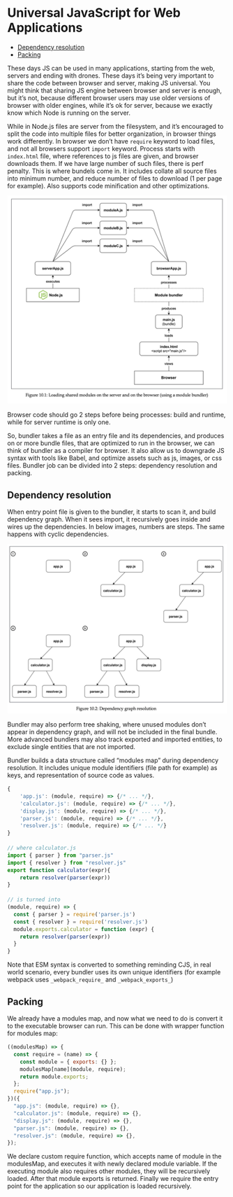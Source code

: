 # Universal JavaScript for Web Applications

- [Dependency resolution](#dependency-resolution)
- [Packing](#packing)

These days JS can be used in many applications, starting from the web, servers and ending with drones. These days it’s being very important to share the code between browser and server, making JS universal. You might think that sharing JS engine between browser and server is enough, but it’s not, because different browser users may use older versions of browser with older engines, while it’s ok for server, because we exactly know which Node is running on the server.

While in Node.js files are server from the filesystem, and it’s encouraged to split the code into multiple files for better organization, in browser things work differently. In browser we don’t have `require` keyword to load files, and not all browsers support `import` keyword. Process starts with `index.html` file, where references to js files are given, and browser downloads them. If we have large number of such files, there is perf penalty. This is where bundels come in. It includes collate all source files into minimum number, and reduce number of files to download (1 per page for example). Also supports code minification and other optimizations.

![Shared modules](./assets/shared-modules.png)

Browser code should go 2 steps before being processes: build and runtime, while for server runtime is only one.

So, bundler takes a file as an entry file and its dependencies, and produces on or more bundle files, that are optimized to run in the browser, we can think of bundler as a compiler for browser. It also allow us to downgrade JS syntax with tools like Babel, and optimize assets such as js, images, or css files. Bundler job can be divided into 2 steps: dependency resolution and packing.

## Dependency resolution

When entry point file is given to the bundler, it starts to scan it, and build dependency graph. When it sees import, it recursively goes inside and wires up the dependencies. In below images, numbers are steps. The same happens with cyclic dependencies.

![Dependency resolution](./assets/deps-resolution.png)

Bundler may also perform tree shaking, where unused modules don’t appear in dependency graph, and will not be included in the final bundle. More advanced bundlers may also track exported and imported entities, to exclude single entities that are not imported.

Bundler builds a data structure called “modules map” during dependency resolution. It includes unique module identifiers (file path for example) as keys, and representation of source code as values.

```jsx
{
	'app.js': (module, require) => {/* ... */},
	'calculator.js': (module, require) => {/* ... */},
	'display.js': (module, require) => {/* ... */},
	'parser.js': (module, require) => {/* ... */},
	'resolver.js': (module, require) => {/* ... */}
}

// where calculator.js
import { parser } from "parser.js"
import { resolver } from "resolver.js"
export function calculator(expr){
	return resolver(parser(expr))
}

// is turned into
(module, require) => {
  const { parser } = require('parser.js')
  const { resolver } = require('resolver.js')
  module.exports.calculator = function (expr) {
    return resolver(parser(expr))
  }
}
```

Note that ESM syntax is converted to something reminding CJS, in real world scenario, every bundler uses its own unique identifiers (for example webpack uses `_webpack_require_` and `_webpack_exports_`)

## Packing

We already have a modules map, and now what we need to do is convert it to the executable browser can run. This can be done with wrapper function for modules map:

```jsx
((modulesMap) => {
  const require = (name) => {
    const module = { exports: {} };
    modulesMap[name](module, require);
    return module.exports;
  };
  require("app.js");
})({
  "app.js": (module, require) => {},
  "calculator.js": (module, require) => {},
  "display.js": (module, require) => {},
  "parser.js": (module, require) => {},
  "resolver.js": (module, require) => {},
});
```

We declare custom require function, which accepts name of module in the modulesMap, and executes it with newly declared module variable. If the executing module also requires other modules, they will be recursively loaded. After that module exports is returned. Finally we require the entry point for the application so our application is loaded recursively.
